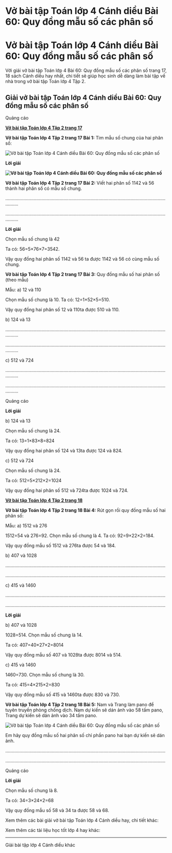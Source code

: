 # Vở bài tập Toán lớp 4 Cánh diều Bài 60: Quy đồng mẫu số các phân số

# Vở bài tập Toán lớp 4 Cánh diều Bài 60: Quy đồng mẫu số các phân số

Với giải vở bài tập Toán lớp 4 Bài 60: Quy đồng mẫu số các phân số trang 17, 18 sách Cánh diều hay nhất, chi tiết sẽ giúp học sinh dễ dàng làm bài tập về nhà trong vở bài tập Toán lớp 4 Tập 2.

## Giải vở bài tập Toán lớp 4 Cánh diều Bài 60: Quy đồng mẫu số các phân số

Quảng cáo

[**Vở bài tập Toán lớp 4 Tập 2 trang 17**](https://vietjack.com/vbt-toan-4-cd/vbt-toan-lop-4-tap-2-trang-17-canh-dieu.jsp)

**Vở bài tập Toán lớp 4 Tập 2 trang 17 Bài 1:** Tìm mẫu số chung của hai phân số:

![Vở bài tập Toán lớp 4 Cánh diều Bài 60: Quy đồng mẫu số các phân số](https://vietjack.com/vbt-toan-4-cd/images/bai-60-quy-dong-mau-so-cac-phan-so-203067.PNG)

**Lời giải**

**![Vở bài tập Toán lớp 4 Cánh diều Bài 60: Quy đồng mẫu số các phân số](https://vietjack.com/vbt-toan-4-cd/images/bai-60-quy-dong-mau-so-cac-phan-so-203068.PNG)**

**Vở bài tập Toán lớp 4 Tập 2 trang 17 Bài 2:** Viết hai phân số 1142 và 56 thành hai phân số có mẫu số chung.

......................................................................................................................................

......................................................................................................................................

**Lời giải**

Chọn mẫu số chung là 42

Ta có: 56=5×76×7=3542.

Vậy quy đồng hai phân số 1142 và 56 ta được 1142 và 56 có cùng mẫu số chung.

**Vở bài tập Toán lớp 4 Tập 2 trang 17 Bài 3:** Quy đồng mẫu số hai phân số (theo mẫu)

Mẫu: a) 12 và 110

Chọn mẫu số chung là 10. Ta có: 12=1×52×5=510.

Vậy quy đồng hai phân số 12 và 110ta được 510 và 110.

b) 124 và 13

......................................................................................................................................

......................................................................................................................................

c) 512 và 724

......................................................................................................................................

......................................................................................................................................

Quảng cáo

**Lời giải**

b) 124 và 13

Chọn mẫu số chung là 24.

Ta có: 13=1×83×8=824

Vậy quy đồng hai phân số 124 và 13ta được 124 và 824.

c) 512 và 724

Chọn mẫu số chung là 24.

Ta có: 512=5×212×2=1024

Vậy quy đồng hai phân số 512 và 724ta được 1024 và 724.

[**Vở bài tập Toán lớp 4 Tập 2 trang 18**](https://vietjack.com/vbt-toan-4-cd/vbt-toan-lop-4-tap-2-trang-18-canh-dieu.jsp)

**Vở bài tập Toán lớp 4 Tập 2 trang 18 Bài 4:** Rút gọn rồi quy đồng mẫu số hai phân số:

Mẫu: a) 1512 và 276

1512=54 và 276=92. Chọn mẫu số chung là 4. Ta có: 92=9×22×2=184.

Vậy quy đồng mẫu số 1512 và 276ta được 54 và 184.

b) 407 và 1028

............................................................................................................................

............................................................................................................................

c) 415 và 1460

............................................................................................................................

............................................................................................................................

**Lời giải**

b) 407 và 1028

1028=514. Chọn mẫu số chung là 14.

Ta có: 407=40×27×2=8014

Vậy quy đồng mẫu số 407 và 1028ta được 8014 và 514.

c) 415 và 1460

1460=730. Chọn mẫu số chung là 30.

Ta có: 415=4×215×2=830

Vậy quy đồng mẫu số 415 và 1460ta được 830 và 730.

**Vở bài tập Toán lớp 4 Tập 2 trang 18 Bài 5:** Nam và Trang làm pano để tuyên truyền phòng chống dịch. Nam dự kiến sẽ dán ảnh vào 58 tấm pano, Trang dự kiến sẽ dán ảnh vào 34 tấm pano.

![Vở bài tập Toán lớp 4 Cánh diều Bài 60: Quy đồng mẫu số các phân số](https://vietjack.com/vbt-toan-4-cd/images/bai-60-quy-dong-mau-so-cac-phan-so-203069.PNG)

Em hãy quy đồng mẫu số hai phân số chỉ phần pano hai bạn dự kiến sẽ dán ảnh.

............................................................................................................................

............................................................................................................................

Quảng cáo

**Lời giải**

Chọn mẫu số chung là 8.

Ta có: 34=3×24×2=68

Vậy quy đồng mẫu số 58 và 34 ta được 58 và 68.

Xem thêm các bài giải vở bài tập Toán lớp 4 Cánh diều hay, chi tiết khác:

Xem thêm các tài liệu học tốt lớp 4 hay khác:

* * *

Giải bài tập lớp 4 Cánh diều khác
